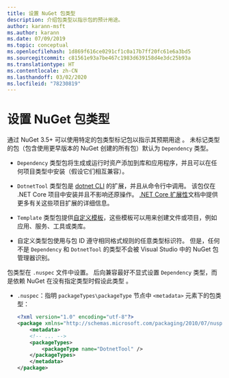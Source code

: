 ```yaml
---
title: 设置 NuGet 包类型
description: 介绍包类型以指示包的预计用途。
author: karann-msft
ms.author: karann
ms.date: 07/09/2019
ms.topic: conceptual
ms.openlocfilehash: 1d869f616ce0291cf1c0a17b7ff20fc61e6a3bd5
ms.sourcegitcommit: c81561e93a7be467c1983d639158d4e3dc25b93a
ms.translationtype: HT
ms.contentlocale: zh-CN
ms.lasthandoff: 03/02/2020
ms.locfileid: "78230819"
---
```

# <a name="set-a-nuget-package-type"></a>设置 NuGet 包类型

通过 NuGet 3.5+ 可以使用特定的包类型标记包以指示其预期用途  。 未标记类型的包（包含使用更早版本的 NuGet 创建的所有包）默认为 `Dependency` 类型。

- `Dependency` 类型包将生成或运行时资产添加到库和应用程序，并且可以在任何项目类型中安装（假设它们相互兼容）。

- `DotnetTool` 类型包是 [dotnet CLI](/dotnet/articles/core/tools/index) 的扩展，并且从命令行中调用。 该包仅在 .NET Core 项目中安装并且不影响还原操作。 [.NET Core 扩展性](/dotnet/articles/core/tools/extensibility#per-project-based-extensibility)文档中提供更多有关这些项目扩展的详细信息。

- `Template` 类型包提供[自定义模板](/dotnet/core/tools/custom-templates)，这些模板可以用来创建文件或项目，例如应用、服务、工具或类库。

- 自定义类型包使用与包 ID 遵守相同格式规则的任意类型标识符。 但是，任何不是 `Dependency` 和 `DotnetTool` 的类型不会被 Visual Studio 中的 NuGet 包管理器识别。

包类型在 `.nuspec` 文件中设置。 后向兼容最好不显式设置 `Dependency` 类型，而是依赖 NuGet 在没有指定类型时假设此类型  。

- `.nuspec`：指明 `packageTypes\packageType` 节点中 `<metadata>` 元素下的包类型：

    ```xml
    <?xml version="1.0" encoding="utf-8"?>
    <package xmlns="http://schemas.microsoft.com/packaging/2010/07/nuspec.xsd">
        <metadata>
        <!-- ... -->
        <packageTypes>
            <packageType name="DotnetTool" />
        </packageTypes>
        </metadata>
    </package>
    ```

